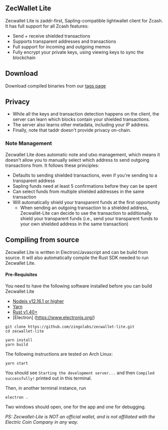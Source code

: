 ## ZecWallet Lite
Zecwallet Lite is zaddr-first, Sapling-compatible lightwallet client for Zcash. It has full support for all Zcash features:
- Send + receive shielded transactions
- Supports transparent addresses and transactions
- Full support for incoming and outgoing memos
- Fully encrypt your private keys, using viewing keys to sync the blockchain

## Download
Download compiled binaries from our [tags page](https://github.com/zingolabs/zecwallet-lite/tags)

## Privacy 
* While all the keys and transaction detection happens on the client, the server can learn which blocks contain your shielded transactions.
* The server also learns other metadata, including your IP address.
* Finally, note that taddr doesn't provide privacy on-chain.


### Note Management
Zecwallet Lite does automatic note and utxo management, which means it doesn't allow you to manually select which address to send outgoing transactions from. It follows these principles:
* Defaults to sending shielded transactions, even if you're sending to a transparent address
* Sapling funds need at least 5 confirmations before they can be spent
* Can select funds from multiple shielded addresses in the same transaction
* Will automatically shield your transparent funds at the first opportunity
    * When sending an outgoing transaction to a shielded address, Zecwallet-Lite can decide to use the transaction to additionally shield your transparent funds (i.e., send your transparent funds to your own shielded address in the same transaction)

## Compiling from source
Zecwallet Lite is written in Electron/Javascript and can be build from source. It will also automatically compile the Rust SDK needed to run Zecwallet Lite.

#### Pre-Requisites
You need to have the following software installed before you can build Zecwallet Lite

* [Nodejs v12.16.1 or higher](https://nodejs.org)
* [Yarn](https://yarnpkg.com)
* [Rust v1.40+](https://www.rust-lang.org/tools/install)
* [Electron] (https://www.electronjs.org/)

```
git clone https://github.com/zingolabs/zecwallet-lite.git
cd zecwallet-lite

yarn install
yarn build
```
The following instructions are tested on Arch Linux:
```
yarn start
```
You should see `Starting the development server...`
and then `Compiled successfully!` printed out in this terminal.

Then, in another terminal instance, run
```
electron .
```
Two windows should open, one for the app and one for debugging.

_PS: Zecwallet-Lite is NOT an official wallet, and is not affiliated with the Electric Coin Company in any way._
